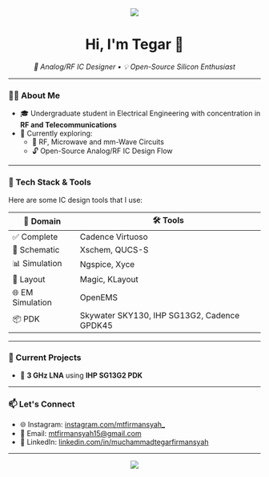 <div align="center">
  <img src="https://media3.giphy.com/media/a6pzK009rlCak/giphy.gif">
</div>

<h1 align="center">Hi, I'm Tegar 👋</h1>

<p align="center">
  <em>🔧 Analog/RF IC Designer • 💡 Open-Source Silicon Enthusiast</em>
</p>

---

### 👨‍💻 About Me

- 🎓 Undergraduate student in Electrical Engineering with concentration in **RF and Telecommunications**
- 🧠 Currently exploring:
  - 📡 RF, Microwave and mm-Wave Circuits  
  - 🔓 Open-Source Analog/RF IC Design Flow

---

### 🔬 Tech Stack & Tools  
Here are some IC design tools that I use:

| 🧭 Domain | 🛠️ Tools |
|----------|----------|
| ✅ Complete | Cadence Virtuoso |
| 📝 Schematic | Xschem, QUCS-S |
| 📊 Simulation | Ngspice, Xyce |
| 🧱 Layout | Magic, KLayout |
| 🌐 EM Simulation | OpenEMS |
| 📦 PDK | Skywater SKY130, IHP SG13G2, Cadence GPDK45 |

---

### 🚀 Current Projects

- 📡 **3 GHz LNA** using **IHP SG13G2 PDK**

---

### 📫 Let's Connect

- 🌐 Instagram: [instagram.com/mtfirmansyah_](https://instagram.com/mtfirmansyah_)
- 📧 Email: mtfirmansyah15@gmail.com
- 🧠 LinkedIn: [linkedin.com/in/muchammadtegarfirmansyah](https://linkedin.com/in/muchammadtegarfirmansyah)

---

<div align="center">
  <a href="https://spotify-github-profile.kittinanx.com/api/view?uid=jf2i8rjpddu93xh79wsx4w1in&redirect=true">
    <img src="https://spotify-github-profile.kittinanx.com/api/view?uid=jf2i8rjpddu93xh79wsx4w1in&cover_image=true&theme=default&show_offline=false&background_color=121212&interchange=false&bar_color=53b14f&bar_color_cover=false">
  </a>
</div>
